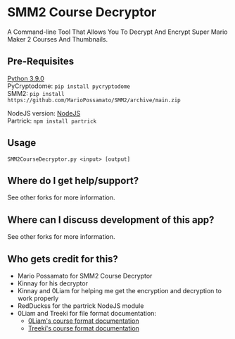 # SMM2 Course Decryptor
A Command-line Tool That Allows You To Decrypt And Encrypt Super Mario Maker 2 Courses And Thumbnails.  

## Pre-Requisites
[Python 3.9.0](https://www.python.org/downloads/release/python-390/)  
PyCryptodome: `pip install pycryptodome`    
SMM2: `pip install https://github.com/MarioPossamato/SMM2/archive/main.zip`

NodeJS version:
[NodeJS](nodejs.org/)  
Partrick: `npm install partrick`

## Usage
```SMM2CourseDecryptor.py <input> [output]```  

## Where do I get help/support?
See other forks for more information.

## Where can I discuss development of this app?
See other forks for more information.

## Who gets credit for this?
- Mario Possamato for SMM2 Course Decryptor
- Kinnay for his decryptor
- Kinnay and 0Liam for helping me get the encryption and decryption to work properly
- RedDuckss for the partrick NodeJS module
- 0Liam and Treeki for file format documentation:  
  - [0Liam's course format documentation](https://github.com/0Liam/smm2-documentation/blob/master/Course%20Format.md)  
  - [Treeki's course format documentation](https://github.com/Treeki/SMM2Reversing/blob/master/LevelFormat.md)
